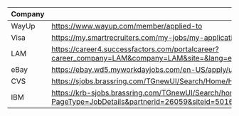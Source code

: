 Company | Site
--|--
WayUp | https://www.wayup.com/member/applied-to
Visa | https://my.smartrecruiters.com/my-jobs/my-applications
LAM | https://career4.successfactors.com/portalcareer?career_company=LAM&company=LAM&site=&lang=en_US&navBarLevel=JOB_MGMT&_s.crb=2Rb1snGW1cA0%2bm7sx2UVcJSu78V2WF2%2bkY6ovAXPtEU%3d
eBay | https://ebay.wd5.myworkdayjobs.com/en-US/apply/userHome
CVS | https://sjobs.brassring.com/TGnewUI/Search/Home/Home?partnerid=25545&siteid=5087#Applications
IBM | https://krb-sjobs.brassring.com/TGnewUI/Search/home/HomeWithPreLoad?PageType=JobDetails&partnerid=26059&siteid=5016&jobid=369247&codes=IBM_CareerWebSite#Applications




